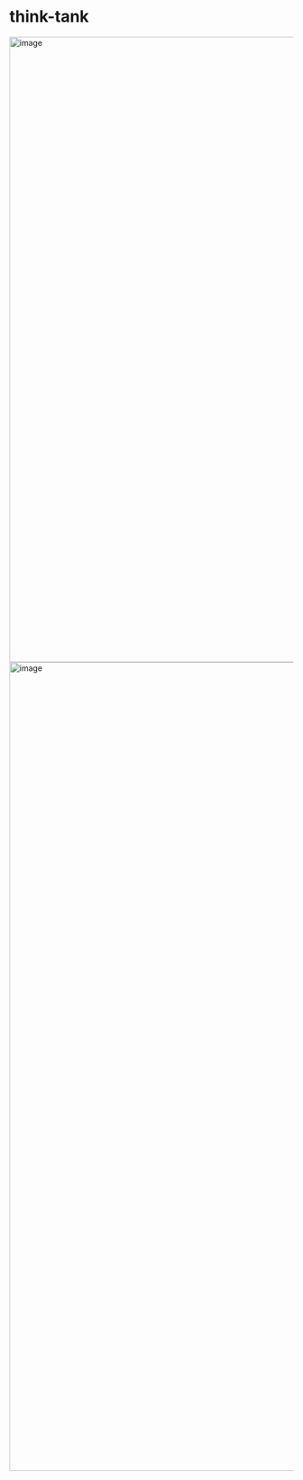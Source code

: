 # think-tank
<img width="1108" alt="image" src="https://github.com/user-attachments/assets/135ac975-ff0f-4aff-acd8-a07597c2c36e" />
<img width="1433" alt="image" src="https://github.com/user-attachments/assets/47cb8f1e-5454-4a41-8476-e4db6111fb97" />

